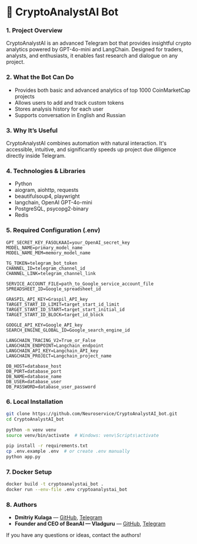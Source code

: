 # 🤖 CryptoAnalystAI Bot

### 1. Project Overview
CryptoAnalystAI is an advanced Telegram bot that provides insightful crypto analytics powered by GPT-4o-mini and LangChain. Designed for traders, analysts, and enthusiasts, it enables fast research and dialogue on any project.

### 2. What the Bot Can Do
- Provides both basic and advanced analytics of top 1000 CoinMarketCap projects  
- Allows users to add and track custom tokens  
- Stores analysis history for each user  
- Supports conversation in English and Russian  

### 3. Why It’s Useful
CryptoAnalystAI combines automation with natural interaction. It's accessible, intuitive, and significantly speeds up project due diligence directly inside Telegram.

### 4. Technologies & Libraries
- Python  
- aiogram, aiohttp, requests  
- beautifulsoup4, playwright  
- langchain, OpenAI GPT-4o-mini  
- PostgreSQL, psycopg2-binary  
- Redis  

### 5. Required Configuration (.env)
```env
GPT_SECRET_KEY_FASOLKAAI=your_OpenAI_secret_key
MODEL_NAME=primary_model_name
MODEL_NAME_MEM=memory_model_name

TG_TOKEN=telegram_bot_token
CHANNEL_ID=telegram_channel_id
CHANNEL_LINK=telegram_channel_link

SERVICE_ACCOUNT_FILE=path_to_Google_service_account_file
SPREADSHEET_ID=Google_spreadsheet_id

GRASPIL_API_KEY=Graspil_API_key
TARGET_START_ID_LIMIT=target_start_id_limit
TARGET_START_ID_START=target_start_initial_id
TARGET_START_ID_BLOCK=target_id_block

GOOGLE_API_KEY=Google_API_key
SEARCH_ENGINE_GLOBAL_ID=Google_search_engine_id

LANGCHAIN_TRACING_V2=True_or_False
LANGCHAIN_ENDPOINT=Langchain_endpoint
LANGCHAIN_API_KEY=Langchain_API_key
LANGCHAIN_PROJECT=Langchain_project_name

DB_HOST=database_host
DB_PORT=database_port
DB_NAME=database_name
DB_USER=database_user
DB_PASSWORD=database_user_password
```

### 6. Local Installation
```bash
git clone https://github.com/Neuroservice/CryptoAnalystAI_bot.git
cd CryptoAnalystAI_bot

python -m venv venv
source venv/bin/activate  # Windows: venv\Scripts\activate

pip install -r requirements.txt
cp .env.example .env  # or create .env manually
python app.py
```

### 7. Docker Setup
```bash
docker build -t cryptoanalystai_bot .
docker run --env-file .env cryptoanalystai_bot
```

### 8. Authors

- **Dmitriy Kulaga** — [GitHub](https://github.com/DmitriyKuladmed), [Telegram](https://t.me/kuladmedDm)  
- **Founder and CEO of BeanAI — Vladguru** — [GitHub](https://github.com/vladguru), [Telegram](https://t.me/vladguru_AI)

If you have any questions or ideas, contact the authors!
